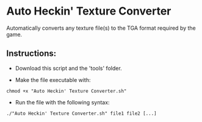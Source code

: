 # Auto Heckin' Texture Converter

Automatically converts any texture file(s) to the TGA format required by the game.

## Instructions:

* Download this script and the 'tools' folder.

* Make the file executable with:
```
chmod +x "Auto Heckin' Texture Converter.sh"
```

* Run the file with the following syntax:
```
./"Auto Heckin' Texture Converter.sh" file1 file2 [...]
```
